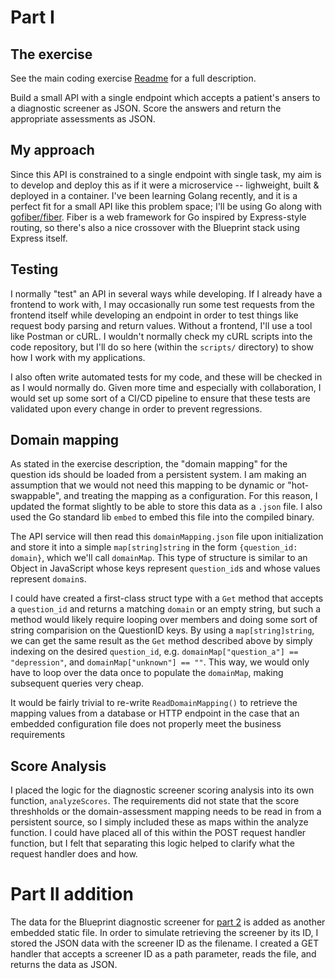 # Part I

## The exercise
See the main coding exercise [Readme](../Readme.md) for a full description.

Build a small API with a single endpoint which accepts a patient's ansers to a
diagnostic screener as JSON. Score the answers and return the appropriate
assessments as JSON.

## My approach
Since this API is constrained to a single endpoint with single task, my aim is
to develop and deploy this as if it were a microservice -- lighweight, built &
deployed in a container. I've been learning Golang recently, and it is a perfect
fit for a small API like this problem space; I'll be using Go along with
[gofiber/fiber](https://gofiber.io/). Fiber is a web framework for Go inspired
by Express-style routing, so there's also a nice crossover with the Blueprint
stack using Express itself.

## Testing
I normally "test" an API in several ways while developing. If I already have a
frontend to work with, I may occasionally run some test requests from the
frontend itself while developing an endpoint in order to test things like
request body parsing and return values. Without a frontend, I'll use a tool like
Postman or cURL. I wouldn't normally check my cURL scripts into the code
repository, but I'll do so here (within the `scripts/` directory) to show how I
work with my applications.

I also often write automated tests for my code, and these will be checked in as
I would normally do. Given more time and especially with collaboration, I would
set up some sort of a CI/CD pipeline to ensure that these tests are validated
upon every change in order to prevent regressions.

## Domain mapping
As stated in the exercise description, the "domain mapping" for the question ids
should be loaded from a persistent system. I am making an assumption that we
would not need this mapping to be dynamic or "hot-swappable", and treating the
mapping as a configuration. For this reason, I updated the format slightly to be
able to store this data as a `.json` file. I also used the Go standard lib
`embed` to embed this file into the compiled binary.

The API service will then read this `domainMapping.json` file upon
initialization and store it into a simple `map[string]string` in the form
`{question_id: domain}`, which we'll call `domainMap`. This type of structure is
similar to an Object in JavaScript whose keys represent `question_id`s and whose
values represent `domain`s.

I could have created a first-class struct type with a `Get` method that accepts
a `question_id` and returns a matching `domain` or an empty string, but such a
method would likely require looping over members and doing some sort of string
comparision on the QuestionID keys. By using a `map[string]string`, we can get
the same result as the `Get` method described above by simply indexing on the
desired `question_id`, e.g. `domainMap["question_a"] == "depression"`, and
`domainMap["unknown"] == ""`. This way, we would only have to loop over the data
once to populate the `domainMap`, making subsequent queries very cheap.

It would be fairly trivial to re-write `ReadDomainMapping()` to retrieve the
mapping values from a database or HTTP endpoint in the case that an embedded
configuration file does not properly meet the business requirements

## Score Analysis
I placed the logic for the diagnostic screener scoring analysis into its own
function, `analyzeScores`. The requirements did not state that the score
threshholds or the domain-assessment mapping needs to be read in from a
persistent source, so I simply included these as maps within the analyze
function. I could have placed all of this within the POST request handler
function, but I felt that separating this logic helped to clarify what the
request handler does and how.

# Part II addition

The data for the Blueprint diagnostic screener for [part 2](../ui/README.md) is
added as another embedded static file. In order to simulate retrieving the
screener by its ID, I stored the JSON data with the screener ID as the
filename. I created a GET handler that accepts a screener ID as a path
parameter, reads the file, and returns the data as JSON.

